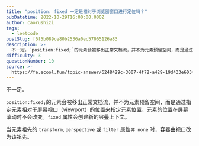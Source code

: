 ```yaml
---
title: "position: fixed 一定是相对于浏览器窗口进行定位吗？"
pubDatetime: 2022-10-29T16:00:00.000Z
author: caorushizi
tags:
  - leetcode
postSlug: f6f5b089ce80b2536a0ec57065126a83
description: >-
  不一定。`position:fixed;`的元素会被移出正常文档流，并不为元素预留空间，而是通过指定元素相对于屏幕视口（viewport）的位置来指定元素位置，元素的位置在屏幕滚动时不会改变。`fix
difficulty: 3
questionNumber: 10
source: >-
  https://fe.ecool.fun/topic-answer/6248429c-3007-4f72-a429-19d433e60346?orderBy=updateTime&order=desc&tagId=31
---
```


不一定。

`position:fixed;`的元素会被移出正常文档流，并不为元素预留空间，而是通过指定元素相对于屏幕视口（viewport）的位置来指定元素位置，元素的位置在屏幕滚动时不会改变。`fixed` 属性会创建新的层叠上下文。

当元素祖先的 `transform`, `perspective` 或 `filter` 属性`非 none` 时，容器由视口改为该祖先。
